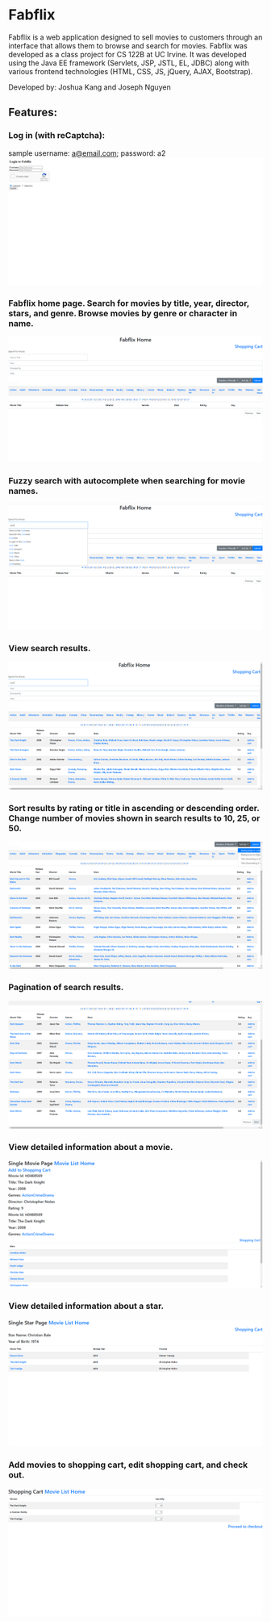 # Fabflix

Fabflix is a web application designed to sell movies to customers through an interface that allows them to browse and search for movies. 
Fabflix was developed as a class project for CS 122B at UC Irvine. 
It was developed using the Java EE framework (Servlets, JSP, JSTL, EL, JDBC) 
along with various frontend technologies (HTML, CSS, JS, jQuery, AJAX, Bootstrap).

Developed by: Joshua Kang and Joseph Nguyen

## Features:

### Log in (with reCaptcha):
sample username: a@email.com; password: a2
![ScreenShot](https://github.com/joshdkang/Fabflix/blob/master/Fabflix%20Screenshots/Login.png?raw=true)

### Fabflix home page. Search for movies by title, year, director, stars, and genre. Browse movies by genre or character in name.
![ScreenShot](https://github.com/joshdkang/Fabflix/blob/master/Fabflix%20Screenshots/Fabflix%20Home.png)

### Fuzzy search with autocomplete when searching for movie names.  
![ScreenShot](https://github.com/joshdkang/Fabflix/blob/master/Fabflix%20Screenshots/Search%20Autocomplete.png?raw=true)

### View search results.
![ScreenShot](https://github.com/joshdkang/Fabflix/blob/master/Fabflix%20Screenshots/Search%20Results.png?raw=true)

### Sort results by rating or title in ascending or descending order. Change number of movies shown in search results to 10, 25, or 50.
![ScreenShot](https://github.com/joshdkang/Fabflix/blob/master/Fabflix%20Screenshots/Results%20Sorting.png?raw=true)

### Pagination of search results.
![ScreenShot](https://github.com/joshdkang/Fabflix/blob/master/Fabflix%20Screenshots/Pagination.png?raw=true)

### View detailed information about a movie.
![ScreenShot](https://github.com/joshdkang/Fabflix/blob/master/Fabflix%20Screenshots/Movie%20Page.png?raw=true)

### View detailed information about a star.
![ScreenShot](https://github.com/joshdkang/Fabflix/blob/master/Fabflix%20Screenshots/Single%20Star%20Page.png?raw=true)

### Add movies to shopping cart, edit shopping cart, and check out.
![ScreenShot](https://github.com/joshdkang/Fabflix/blob/master/Fabflix%20Screenshots/Shopping%20Cart.png?raw=true)
